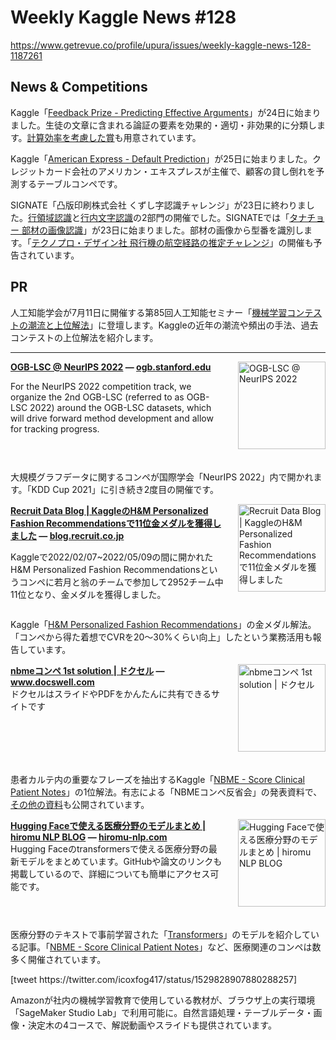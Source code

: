 # Weekly Kaggle News #128
https://www.getrevue.co/profile/upura/issues/weekly-kaggle-news-128-1187261
<h3><h2>News &amp; Competitions</h2><p>Kaggle「<a href="https://www.kaggle.com/competitions/feedback-prize-effectiveness" target="_blank">Feedback Prize - Predicting Effective Arguments</a>」が24日に始まりました。生徒の文章に含まれる論証の要素を効果的・適切・非効果的に分類します。<a href="https://www.kaggle.com/competitions/feedback-prize-effectiveness/overview/efficiency-prize-evaluation" target="_blank">計算効率を考慮した賞</a>も用意されています。</p><p>Kaggle「<a href="https://www.kaggle.com/competitions/amex-default-prediction" target="_blank">American Express - Default Prediction</a>」が25日に始まりました。クレジットカード会社のアメリカン・エキスプレスが主催で、顧客の貸し倒れを予測するテーブルコンペです。</p><p>SIGNATE「凸版印刷株式会社 くずし字認識チャレンジ」が23日に終わりました。<a href="https://signate.jp/competitions/580" target="_blank">行領域認識</a>と<a href="https://signate.jp/competitions/581" target="_blank">行内文字認識</a>の2部門の開催でした。SIGNATEでは「<a href="https://signate.jp/competitions/720" target="_blank">タナチョー 部材の画像認識</a>」が23日に始まりました。部材の画像から型番を識別します。「<a href="https://signate.jp/competitions/721" target="_blank">テクノプロ・デザイン社 飛行機の航空経路の推定チャレンジ</a>」の開催も予告されています。</p><h2>PR</h2><p>人工知能学会が7月11日に開催する第85回人工知能セミナー「<a href="https://www.ai-gakkai.or.jp/event/ai-seminar/no85_jsai_seminar/" target="_blank">機械学習コンテストの潮流と上位解法</a>」に登壇します。Kaggleの近年の潮流や頻出の手法、過去コンテストの上位解法を紹介します。</p></h3>
<hr>
<p>
<img width="140" height="140" alt="OGB-LSC @ NeurIPS 2022" style="float: right; margin-left: 20px; margin-bottom: 20px;" src="https://s3.amazonaws.com/revue/items/images/016/064/812/thumb/FTnid_UUYAAmrhP.jpeg?1653609381" />
<strong style='display: block;'><a href="https://ogb.stanford.edu/neurips2022/?utm_campaign=Weekly%20Kaggle%20News&amp;utm_medium=email&amp;utm_source=Revue%20newsletter">OGB-LSC @ NeurIPS 2022</a> &mdash; <a href="https://ogb.stanford.edu/neurips2022/">ogb.stanford.edu</a></strong>
<p>For the NeurIPS 2022 competition track, we organize the 2nd OGB-LSC (referred to as OGB-LSC 2022) around the OGB-LSC datasets, which will drive forward method development and allow for tracking progress.</p>
</p>
<div style='clear: both;'></div>
<p><p>大規模グラフデータに関するコンペが国際学会「NeurIPS 2022」内で開かれます。「KDD Cup 2021」に引き続き2度目の開催です。</p></p>
<p>
<img width="140" height="140" alt="Recruit Data Blog | KaggleのH&amp;M Personalized Fashion Recommendationsで11位金メダルを獲得しました" style="float: right; margin-left: 20px; margin-bottom: 20px;" src="https://s3.amazonaws.com/revue/items/images/016/021/647/thumb/ogp.png?1653391749" />
<strong style='display: block;'><a href="https://blog.recruit.co.jp/data/articles/kaggle-h-and-m/?utm_campaign=Weekly%20Kaggle%20News&amp;utm_medium=email&amp;utm_source=Revue%20newsletter">Recruit Data Blog | KaggleのH&amp;M Personalized Fashion Recommendationsで11位金メダルを獲得しました</a> &mdash; <a href="https://blog.recruit.co.jp/data/articles/kaggle-h-and-m/">blog.recruit.co.jp</a></strong>
<p>Kaggleで2022/02/07~2022/05/09の間に開かれたH&amp;M Personalized Fashion Recommendationsというコンペに若月と翁のチームで参加して2952チーム中11位となり、金メダルを獲得しました。</p>
</p>
<div style='clear: both;'></div>
<p><p>Kaggle「<a href="https://www.kaggle.com/c/h-and-m-personalized-fashion-recommendations?utm_campaign=Weekly%20Kaggle%20News&amp;utm_medium=email&amp;utm_source=Revue%20newsletter" target="_blank">H&amp;M Personalized Fashion Recommendations</a>」の金メダル解法。「コンペから得た着想でCVRを20〜30%くらい向上」したという業務活用も報告しています。</p></p>
<p>
<img width="140" height="140" alt="nbmeコンペ 1st solution | ドクセル" style="float: right; margin-left: 20px; margin-bottom: 20px;" src="https://s3.amazonaws.com/revue/items/images/016/021/672/thumb/5D7YYD957M.jpg?1653391852" />
<strong style='display: block;'><a href="https://www.docswell.com/s/currypurin/Z8L7L5-2022-05-23-081854?utm_campaign=Weekly%20Kaggle%20News&amp;utm_medium=email&amp;utm_source=Revue%20newsletter">nbmeコンペ 1st solution | ドクセル</a> &mdash; <a href="https://www.docswell.com/s/currypurin/Z8L7L5-2022-05-23-081854">www.docswell.com</a></strong>
ドクセルはスライドやPDFをかんたんに共有できるサイトです
</p>
<div style='clear: both;'></div>
<p><p>患者カルテ内の重要なフレーズを抽出するKaggle「<a href="https://www.kaggle.com/c/nbme-score-clinical-patient-notes?utm_campaign=Weekly%20Kaggle%20News&amp;utm_medium=email&amp;utm_source=Revue%20newsletter" target="_blank">NBME - Score Clinical Patient Notes</a>」の1位解法。有志による「NBMEコンペ反省会」の発表資料で、<a href="https://connpass.com/event/246896/presentation/" target="_blank">その他の資料</a>も公開されています。</p></p>
<p>
<img width="140" height="140" alt="Hugging Faceで使える医療分野のモデルまとめ | hiromu NLP BLOG" style="float: right; margin-left: 20px; margin-bottom: 20px;" src="https://s3.amazonaws.com/revue/items/images/016/024/362/thumb/HuggingFace1.png?1653402254" />
<strong style='display: block;'><a href="https://hiromu-nlp.com/transfomers-bio-models/?utm_campaign=Weekly%20Kaggle%20News&amp;utm_medium=email&amp;utm_source=Revue%20newsletter">Hugging Faceで使える医療分野のモデルまとめ | hiromu NLP BLOG</a> &mdash; <a href="https://hiromu-nlp.com/transfomers-bio-models/">hiromu-nlp.com</a></strong>
Hugging Faceのtransformersで使える医療分野の最新モデルをまとめています。GitHubや論文のリンクも掲載しているので、詳細についても簡単にアクセス可能です。
</p>
<div style='clear: both;'></div>
<p><p>医療分野のテキストで事前学習された「<a href="https://github.com/huggingface/transformers" target="_blank">Transformers</a>」のモデルを紹介している記事。「<a href="https://www.kaggle.com/c/nbme-score-clinical-patient-notes?utm_campaign=Weekly%20Kaggle%20News&amp;utm_medium=email&amp;utm_source=Revue%20newsletter" target="_blank">NBME - Score Clinical Patient Notes</a>」など、医療関連のコンペは数多く開催されています。</p></p>
[tweet https://twitter.com/icoxfog417/status/1529828907880288257]
<p><p>Amazonが社内の機械学習教育で使用している教材が、ブラウザ上の実行環境「SageMaker Studio Lab」で利用可能に。自然言語処理・テーブルデータ・画像・決定木の4コースで、解説動画やスライドも提供されています。</p></p>
